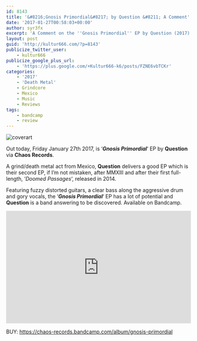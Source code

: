 ```yaml
---
id: 8143
title: '&#8216;Gnosis Primordial&#8217; by Question &#8211; A Comment'
date: '2017-01-27T00:58:03+00:00'
author: syr3fx
excerpt: 'A Comment on the ''Gnosis Primordial'' EP by Question (2017).'
layout: post
guid: 'http://kultur666.com/?p=8143'
publicize_twitter_user:
    - kultur666
publicize_google_plus_url:
    - 'https://plus.google.com/+Kultur666-k6/posts/FZNE6vbTCKr'
categories:
    - '2017'
    - 'Death Metal'
    - Grindcore
    - Mexico
    - Music
    - Reviews
tags:
    - bandcamp
    - review
---
```


![coverart](http://localhost:8080/wp-content/uploads/2017/01/coverart.jpg)

Out today, Friday January 27th 2017, is ‘***Gnosis Primordial***‘ EP by **Question** via **Chaos Records**.

A grind/death metal act from Mexico, **Question** delivers a good EP which is their second EP, if I’m not mistaken, after MMXIII and after their first full-length, ‘*Doomed Passages*‘, released in 2014.

Featuring fuzzy distorted guitars, a clear bass along the aggressive drum and gory vocals, the ‘***Gnosis Primordial***‘ EP has a lot of potential and **Question** is a band answering to be discovered. Available on Bandcamp.

<iframe style="border: 0; width: 100%; height: 307px;" src="https://bandcamp.com/EmbeddedPlayer/album=1048797955/size=large/bgcol=333333/linkcol=e99708/tracklist=false/transparent=true/" seamless></iframe>

BUY: <https://chaos-records.bandcamp.com/album/gnosis-primordial>
